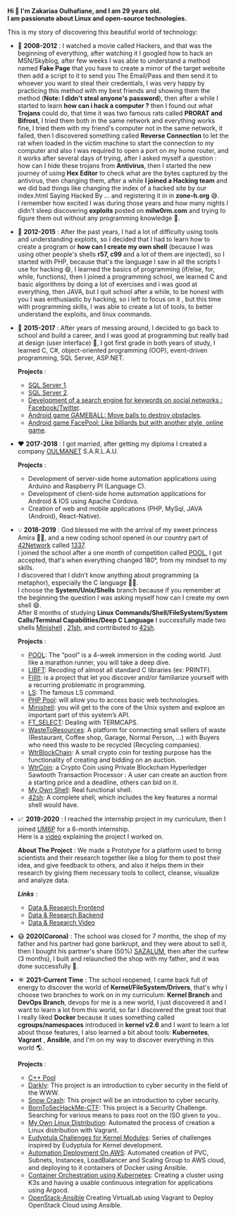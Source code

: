 **Hi 👋 I'm Zakariaa Oulhafiane, and I am 29 years old.**  
**I am passionate about Linux and open-source technologies.**

This is my story of discovering this beautiful world of technology:

- 🔭 **2008-2012** : I watched a movie called Hackers, and that was the beginning of everything, after watching it I googled how to hack an MSN/Skyblog, after few weeks I was able to understand a method named **Fake Page** that you have to create a mirror of the target website then add a script to it to send you The Email/Pass and then send it to whoever you want to steal their credentials, I was very happy by practicing this method with my best friends and showing them the method (**Note: I didn't steal anyone's password**), then after a while I started to learn **how can i hack a computer ?** then I found out what **Trojans** could do, that time it was two famous rats called **PRORAT and Bifrost**, I tried them both in the same network and everything works fine, I tried them with my friend's computer not in the same network, it failed, then I discovered something called **Reverse Connection** to let the rat when loaded in the victim machine to start the connection to my computer and also I was required to open a port on my home router, and it works after several days of trying, after I asked myself a question : how can I hide these trojans from **Antivirus**, then I started the new journey of using **Hex Editor** to check what are the bytes captured by the antivirus, then changing them, after a while **I joined a Hacking team** and we did bad things like changing the index of a hacked site by our index.html Saying Hacked By ... and registering it in in **zone-h.org** 😅.  
  I remember how excited I was during those years and how many nights I didn't sleep discovering **exploits** posted on **milw0rm.com** and trying to figure them out without any programming knowledge 🤔.

- 🌱 **2012-2015** : After the past years, I had a lot of difficulty using tools and understanding exploits, so I decided that I had to learn how to create a program or **how can I create my own shell** (because I was using other people's shells **r57, c99** and a lot of them are injected), so I started with PHP, because that's the language I saw in all the scripts I use for hacking 😄, I learned the basics of programming (if/else, for, while, functions), then I joined a programming school, we learned C and basic algorithms by doing a lot of exercises and i was good at everything, then JAVA, but I quit school after a while, to be honest with you I was enthusiastic by hacking, so i left to focus on it , but this time with programming skills, I was able to create a lot of tools, to better understand the exploits, and linux commands.

- 🤔 **2015-2017** : After years of messing around, I decided to go back to school and build a career, and I was good at programming but really bad at design (user interface) 🤣, I got first grade in both years of study, I learned C, C#, object-oriented programming (OOP), event-driven programming, SQL Server, ASP.NET.  

  **Projects** : 
   - [SQL Server 1](https://github.com/oulhafiane/my-reports/blob/master/Syst%C3%A8me-de-Gestion-de-Bases-de-Donn%C3%A9es-Relationnelles-1.pdf).  
   - [SQL Server 2](https://github.com/oulhafiane/my-reports/blob/master/Syst%C3%A8me-de-Gestion-de-Bases-de-Donn%C3%A9es-Relationnelles-2.pdf).  
   - [Development of a search engine for keywords on social networks : Facebook/Twitter](https://github.com/oulhafiane/my-reports/blob/master/Rapport-De-Stage-Blue_Fountain.pdf).  
   - [Android game GAMEBALL: Move balls to destroy obstacles](https://github.com/oulhafiane/game-ball).  
   - [Android game FacePool: Like billiards but with another style, online game](https://github.com/oulhafiane/my-reports/blob/master/facepool.pdf).   

- ❤️ **2017-2018** : I got married, after getting my diploma I created a company [OULMANET](https://charika.ma/societe-oulmanet-734218) S.A.R.L.A.U.  
  
  **Projects** :  
   - Development of server-side home automation applications using Arduino and Raspberry PI (Language C).  
   - Development of client-side home automation applications for Android & IOS using Apache Cordova.  
   - Creation of web and mobile applications (PHP, MySql, JAVA (Android), React-Native).  

- 💡 **2018-2019** : God blessed me with the arrival of my sweet princess Amira 👶🏻, and a new coding school opened in our country part of [42Network](https://twitter.com/42Network) called [1337](https://twitter.com/1337FIL).  
  I joined the school after a one month of competition called [POOL](https://github.com/oulhafiane/1337-42-Pool), I got accepted, that's when everything changed 180°, from my mindset to my skills.  
  I discovered that I didn't know anything about programming (a metaphor), especially the C language 🤣🤣.  
  I choose the **System/Unix/Shells** branch because if you remember at the beginning the question I was asking myself how can I create my own shell 😄.  
  After 8 months of studying **Linux Commands/Shell/FileSystem/System Calls/Terminal Capabilities/Deep C Language** I successfully made two shells [Minishell](https://github.com/oulhafiane/1337-42-minishell) , [21sh](https://github.com/oulhafiane/1337-42-21sh), and contributed to [42sh](https://github.com/karimstm/42sh).  
  
  **Projects** :   
    - [POOL](https://github.com/oulhafiane/1337-42-Pool): The “pool” is a 4-week immersion in the coding world. Just like a marathon runner, you will take a deep dive.  
    - [LIBFT](https://github.com/oulhafiane/1337-42-libft): Recoding of almost all standard C libraries (ex: PRINTF).  
    - [FillIt](https://github.com/oulhafiane/1337-42-fillit): is a project that let you discover and/or familiarize yourself with a recurring problematic in programming.  
    - [LS](https://github.com/oulhafiane/1337-42-ls): The famous LS command.  
    - [PHP Pool](https://github.com/oulhafiane/1337-42-PHP-Rush00): will allow you to access basic web technologies.  
    - [Minishell](https://github.com/oulhafiane/1337-42-minishell): you will get to the core of the Unix system and explore an important part of this system’s API.  
    - [FT_SELECT](https://github.com/oulhafiane/1337-42-ft_select): Dealing with TERMCAPS.  
    - [WasteToResources](https://github.com/oulhafiane/WasteToResources): A platform for connecting small sellers of waste (Restaurant, Coffee shop, Garage, Normal Person, ...) with Buyers who need this waste to be recycled (Recycling companies).   
    - [WtrBlockChain](https://github.com/oulhafiane/WtrBlockChain): A small crypto coin for testing purpose has the functionality of creating and bidding on an auction.  
    - [WtrCoin](https://github.com/oulhafiane/WtrCoin): a Crypto Coin using Private Blockchain Hyperledger Sawtooth Transaction Processor : A user can create an auction from a starting price and a deadline, others can bid on it.   
    - [My Own Shell](https://github.com/oulhafiane/1337-42-21sh): Real functional shell.  
    - [42sh](https://github.com/karimstm/42sh): A complete shell, which includes the key features a normal shell would have.  

- 📈 **2019-2020** : I reached the internship project in my curriculum, then I joined [UM6P](https://twitter.com/UM6P_officiel) for a 6-month internship.  
    Here is a [video](https://www.youtube.com/watch?v=MoI36nmzWmo&feature=youtu.be) explaining the project I worked on.  
  
  **About The Project** :
    We made a Prototype for a platform used to bring scientists and their research together like a blog for them to post their idea, and give feedback to others,
    and also it helps them in their research by giving them necessary tools to collect, cleanse, visualize and analyze data.  

  ***Links*** : 
    - [Data & Research Frontend](https://github.com/oulhafiane/Data-Research-Platform-Front-end)
    - [Data & Research Backend](https://github.com/oulhafiane/Data-Research-Platform/)
    - [Data & Research Video](https://www.youtube.com/watch?v=MoI36nmzWmo&feature=youtu.be)

- 😷 **2020(Corona)** : The school was closed for 7 months, the shop of my father and his partner had gone bankrupt, and they were about to sell it, then I bought his partner's share (50%) [SAZALUM](https://charika.ma/societe-sazalum-493799), then after the curfew (3 months), I built and relaunched the shop with my father, and it was done successfully 🤑.

- ☀️ **2021-Current Time** : The school reopened, I came back full of energy to discover the world of **Kernel/FileSystem/Drivers**, that's why I choose two branches to work on in my curriculum: **Kernel Branch** and **DevOps Branch**, devops for me is a new world, I just discovered it and I want to learn a lot from this world, so far I discovered the great tool that I really liked **Docker** because it uses something called **cgroups/namespaces** introduced in **kernel v2.6** and I want to learn a lot about those features, I also learned a bit about tools: **Kubernetes**, **Vagrant** , **Ansible**, and I'm on my way to discover everything in this world 🌎.

  **Projects** : 
    - [C++ Pool](https://github.com/oulhafiane/1337_42_CPP_POOL)
    - [Darkly](https://github.com/oulhafiane/1337-42-Darkly): This project is an introduction to cyber security in the field of the WWW.  
    - [Snow Crash](https://github.com/oulhafiane/1337_42_snow-crash-SECURITY/tree/master): This project will be an introduction to cyber security.  
    - [BornToSecHackMe-CTF](https://github.com/oulhafiane/BornToSecHackMe-CTF): This project is a Security Challenge. Searching for various means to pass root on the ISO given to you..  
    - [My Own Linux Distribution](https://github.com/oulhafiane/1337-42-ft_linux): Automated the process of creation a Linux distribution with Vagrant.  
    - [Eudyptula Challenges for Kernel Modules](https://github.com/oulhafiane/1337_42_little-penguin-1-kernel-modules): Series of challenges inspired by Eudyptula for Kernel development.  
    - [Automation Deployment On AWS](https://github.com/oulhafiane/Automation-Deployment-On-AWS): Automated creation of PVC, Subnets, Instances, LoadBalancer and Scaling Group to AWS cloud, and deploying to it containers of Docker using Ansible.  
    - [Container Orchestration using Kubernetes](https://github.com/oulhafiane/1337_42_Inception-of-Things-Kubernetes): Creating a cluster using K3s and having a usable continuous integration for applications using Argocd.  
    - [OpenStack-Ansible](https://github.com/Private-Cloud-Team/OpenStack-Ansible) Creating VirtualLab using Vagrant to Deploy OpenStack Cloud using Ansible.

